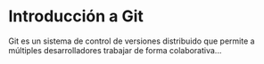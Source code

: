 # Introducción a Git

Git es un sistema de control de versiones distribuido que permite a múltiples desarrolladores trabajar de forma colaborativa...

